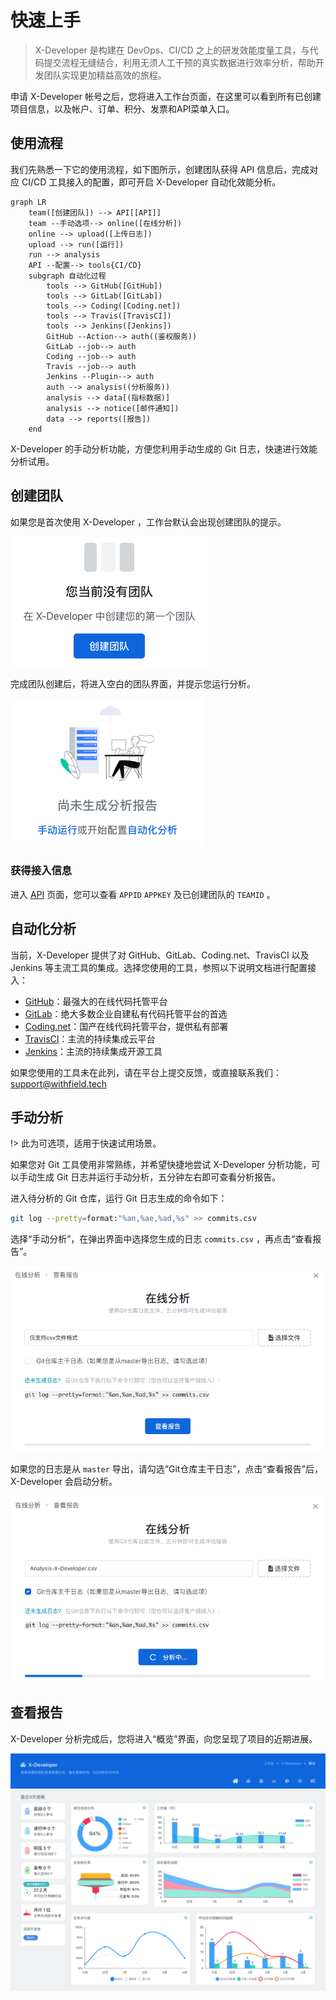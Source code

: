 # 快速上手

> X-Developer 是构建在 DevOps、CI/CD 之上的研发效能度量工具，与代码提交流程无缝结合，利用无须人工干预的真实数据进行效率分析，帮助开发团队实现更加精益高效的旅程。

申请 X-Developer 帐号之后，您将进入工作台页面，在这里可以看到所有已创建项目信息，以及帐户、订单、积分、发票和API菜单入口。

## 使用流程

我们先熟悉一下它的使用流程，如下图所示，创建团队获得 API 信息后，完成对应 CI/CD 工具接入的配置，即可开启 X-Developer 自动化效能分析。

```mermaid
graph LR
    team([创建团队]) --> API[[API]]
    team --手动选项--> online([在线分析])
    online --> upload([上传日志])
    upload --> run([运行])
    run --> analysis
    API --配置--> tools{CI/CD}
    subgraph 自动化过程
        tools --> GitHub([GitHub])
        tools --> GitLab([GitLab])
        tools --> Coding([Coding.net])
        tools --> Travis([TravisCI])
        tools --> Jenkins([Jenkins])
        GitHub --Action--> auth((鉴权服务))
        GitLab --job--> auth
        Coding --job--> auth
        Travis --job--> auth
        Jenkins --Plugin--> auth
        auth --> analysis((分析服务))
        analysis --> data[(指标数据)]
        analysis --> notice([邮件通知])
        data --> reports([报告])
    end
```

X-Developer 的手动分析功能，方便您利用手动生成的 Git 日志，快速进行效能分析试用。

## 创建团队

如果您是首次使用 X-Developer ，工作台默认会出现创建团队的提示。

![](_media/create-team.png)

完成团队创建后，将进入空白的团队界面，并提示您运行分析。

![](_media/wait-analysis.png)

### 获得接入信息

进入 [API](https://x-developer.cn/accounts/api) 页面，您可以查看 `APPID` `APPKEY` 及已创建团队的 `TEAMID` 。

## 自动化分析

当前，X-Developer 提供了对 GitHub、GitLab、Coding.net、TravisCI 以及 Jenkins 等主流工具的集成。选择您使用的工具，参照以下说明文档进行配置接入：

- [GitHub](intergration/github.md)：最强大的在线代码托管平台
- [GitLab](intergration/gitlab.md)：绝大多数企业自建私有代码托管平台的首选
- [Coding.net](intergration/coding.md)：国产在线代码托管平台，提供私有部署
- [TravisCI](intergration/travis.md)：主流的持续集成云平台
- [Jenkins](intergration/jenkins.md)：主流的持续集成开源工具

如果您使用的工具未在此列，请在平台上提交反馈，或直接联系我们：[support@withfield.tech](mailto:support@withfield.tech)

## 手动分析

!> 此为可选项，适用于快速试用场景。

如果您对 Git 工具使用非常熟练，并希望快捷地尝试 X-Developer 分析功能，可以手动生成 Git 日志并运行手动分析，五分钟左右即可查看分析报告。

进入待分析的 Git 仓库，运行 Git 日志生成的命令如下：

```bash
git log --pretty=format:"%an,%ae,%ad,%s" >> commits.csv
```

选择“手动分析”，在弹出界面中选择您生成的日志 `commits.csv` ，再点击“查看报告”。

![](_media/online-analysis.png)

如果您的日志是从 `master` 导出，请勾选“Git仓库主干日志”，点击“查看报告”后，X-Developer 会启动分析。

![](_media/online-analysising.png)

## 查看报告

X-Developer 分析完成后，您将进入“概览”界面，向您呈现了项目的近期进展。

![](_media/reports-progress.png)